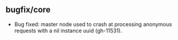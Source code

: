 ## bugfix/core

* Bug fixed: master node used to crash at processing anonymous
  requests with a nil instance uuid (gh-11531).
